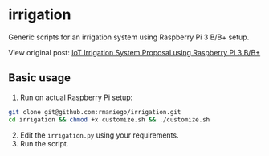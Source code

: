# irrigation
Generic scripts for an irrigation system using Raspberry Pi 3 B/B+ setup.

View original post: [IoT Irrigation System Proposal using Raspberry Pi 3 B/B+](https://rodmaniego.wordpress.com/2020/11/30/iot-irrigation-system-proposal-using-raspberry-pi-3-b-b/)

## Basic usage
1. Run on actual Raspberry Pi setup:
```bash
git clone git@github.com:rmaniego/irrigation.git
cd irrigation && chmod +x customize.sh && ./customize.sh
```
2. Edit the `irrigation.py` using your requirements.
3. Run the script.

